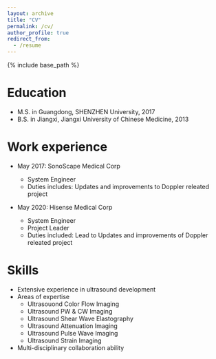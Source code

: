 ```yaml
---
layout: archive
title: "CV"
permalink: /cv/
author_profile: true
redirect_from:
  - /resume
---
```


{% include base_path %}

Education
======
* M.S. in Guangdong, SHENZHEN University, 2017
* B.S. in Jiangxi, Jiangxi University of Chinese Medicine, 2013

Work experience
======
* May 2017: SonoScape Medical Corp
  * System Engineer
  * Duties includes: Updates and improvements to Doppler releated project

* May 2020: Hisense Medical Corp
  * System Engineer
  * Project Leader
  * Duties included: Lead to Updates and improvements of Doppler releated project
  
Skills
======
* Extensive experience in ultrasound development
* Areas of expertise
  * Ultrasouond Color Flow Imaging
  * Ultrasound PW & CW Imaging
  * Ultrasound Shear Wave Elastography
  * Ultrasound Attenuation Imaging
  * Ultrasound Pulse Wave Imaging
  * Ultrasound Strain Imaging
* Multi-disciplinary collaboration ability
